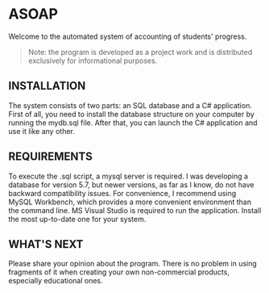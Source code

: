 ASOAP
=============================
Welcome to the automated system of accounting of students' progress.

> Note: the program is developed as a project work and is distributed exclusively for informational purposes.

INSTALLATION
------------
The system consists of two parts: an SQL database and a C# application. First of all, you need to install the database structure on your computer by running the mydb.sql file.
After that, you can launch the C# application and use it like any other.

REQUIREMENTS
------------
To execute the .sql script, a mysql server is required. I was developing a database for version 5.7, but newer versions, as far as I know, do not have backward compatibility issues. For convenience, I recommend using MySQL Workbench, which provides a more convenient environment than the command line.
MS Visual Studio is required to run the application. Install the most up-to-date one for your system.

WHAT'S NEXT
-----------
Please share your opinion about the program. There is no problem in using fragments of it when creating your own non-commercial products, especially educational ones.
